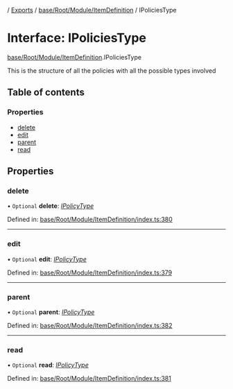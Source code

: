 [](../README.md) / [Exports](../modules.md) / [base/Root/Module/ItemDefinition](../modules/base_root_module_itemdefinition.md) / IPoliciesType

# Interface: IPoliciesType

[base/Root/Module/ItemDefinition](../modules/base_root_module_itemdefinition.md).IPoliciesType

This is the structure of all the policies
with all the possible types involved

## Table of contents

### Properties

- [delete](base_root_module_itemdefinition.ipoliciestype.md#delete)
- [edit](base_root_module_itemdefinition.ipoliciestype.md#edit)
- [parent](base_root_module_itemdefinition.ipoliciestype.md#parent)
- [read](base_root_module_itemdefinition.ipoliciestype.md#read)

## Properties

### delete

• `Optional` **delete**: [*IPolicyType*](base_root_module_itemdefinition.ipolicytype.md)

Defined in: [base/Root/Module/ItemDefinition/index.ts:380](https://github.com/onzag/itemize/blob/55e63f2c/base/Root/Module/ItemDefinition/index.ts#L380)

___

### edit

• `Optional` **edit**: [*IPolicyType*](base_root_module_itemdefinition.ipolicytype.md)

Defined in: [base/Root/Module/ItemDefinition/index.ts:379](https://github.com/onzag/itemize/blob/55e63f2c/base/Root/Module/ItemDefinition/index.ts#L379)

___

### parent

• `Optional` **parent**: [*IPolicyType*](base_root_module_itemdefinition.ipolicytype.md)

Defined in: [base/Root/Module/ItemDefinition/index.ts:382](https://github.com/onzag/itemize/blob/55e63f2c/base/Root/Module/ItemDefinition/index.ts#L382)

___

### read

• `Optional` **read**: [*IPolicyType*](base_root_module_itemdefinition.ipolicytype.md)

Defined in: [base/Root/Module/ItemDefinition/index.ts:381](https://github.com/onzag/itemize/blob/55e63f2c/base/Root/Module/ItemDefinition/index.ts#L381)
